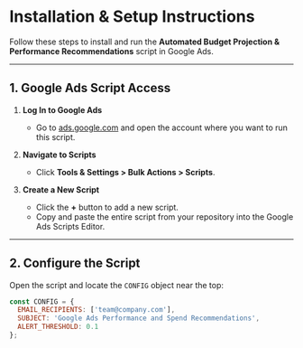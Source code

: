 # Installation & Setup Instructions

Follow these steps to install and run the **Automated Budget Projection & Performance Recommendations** script in Google Ads.

---

## 1. Google Ads Script Access

1. **Log In to Google Ads**  
   - Go to [ads.google.com](https://ads.google.com/) and open the account where you want to run this script.

2. **Navigate to Scripts**  
   - Click **Tools & Settings > Bulk Actions > Scripts**.

3. **Create a New Script**  
   - Click the **+** button to add a new script.
   - Copy and paste the entire script from your repository into the Google Ads Scripts Editor.

---

## 2. Configure the Script

Open the script and locate the `CONFIG` object near the top:

```js
const CONFIG = {
  EMAIL_RECIPIENTS: ['team@company.com'],
  SUBJECT: 'Google Ads Performance and Spend Recommendations',
  ALERT_THRESHOLD: 0.1 
};
